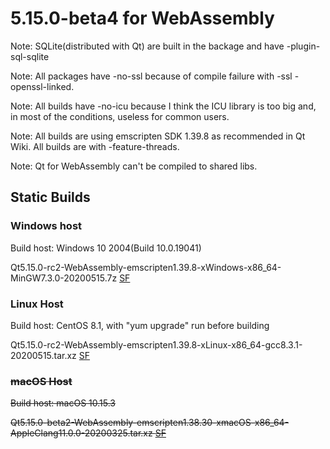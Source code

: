 # 5.15.0-beta4 for WebAssembly

Note: SQLite(distributed with Qt) are built in the backage and have -plugin-sql-sqlite

Note: All packages have -no-ssl because of compile failure with -ssl -openssl-linked.

Note: All builds have -no-icu because I think the ICU library is too big and, in most of the conditions, useless for common users.

Note: All builds are using emscripten SDK 1.39.8 as recommended in Qt Wiki. All builds are with -feature-threads.

Note: Qt for WebAssembly can't be compiled to shared libs.

## Static Builds

### Windows host

Build host: Windows 10 2004(Build 10.0.19041)

Qt5.15.0-rc2-WebAssembly-emscripten1.39.8-xWindows-x86_64-MinGW7.3.0-20200515.7z [SF](https://sourceforge.net/projects/fsu0413-qtbuilds/files/Qt5.15/WebAssembly/Qt5.15.0-rc2-WebAssembly-emscripten1.39.8-xWindows-x86_64-MinGW7.3.0-20200515.7z)

### Linux Host

Build host: CentOS 8.1, with "yum upgrade" run before building

Qt5.15.0-rc2-WebAssembly-emscripten1.39.8-xLinux-x86_64-gcc8.3.1-20200515.tar.xz [SF](https://sourceforge.net/projects/fsu0413-qtbuilds/files/Qt5.15/WebAssembly/Qt5.15.0-rc2-WebAssembly-emscripten1.39.8-xLinux-x86_64-gcc8.3.1-20200515.tar.xz)

### ~~macOS Host~~

~~Build host: macOS 10.15.3~~

~~Qt5.15.0-beta2-WebAssembly-emscripten1.38.30-xmacOS-x86_64-AppleClang11.0.0-20200325.tar.xz [SF](https://sourceforge.net/projects/fsu0413-qtbuilds/files/Qt5.15/WebAssembly/macOS-x86_64-hosted/Qt5.15.0-beta2-WebAssembly-emscripten1.38.30-xmacOS-x86_64-AppleClang11.0.0-20200325.tar.xz)~~
